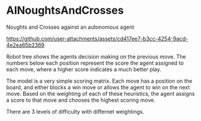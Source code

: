 # AINoughtsAndCrosses
Noughts and Crosses against an autonomous agent


https://github.com/user-attachments/assets/cd417ee7-b3cc-4254-9acd-4e2ea65b2369

Robot tree shows the agents decision making on the previous move. The numbers below each position represent the score the agent assigned to each move, where a higher score indicates a much better play. 

The model is a very simple scoring matrix. Each move has a position on the board, and either blocks a win move or allows the agent to win on the next move. Based on the weighting of each of these heuristics,
the agent assigns a score to that move and chooses the highest scoring move. 

There are 3 levels of difficulty with differnet weightings. 
